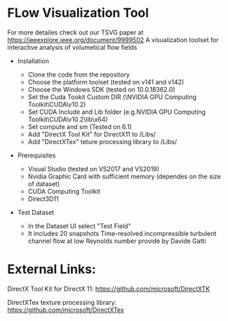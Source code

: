 # FLow Visualization Tool
For more detailes check out our TSVG paper at https://ieeexplore.ieee.org/document/9999502
A visualization toolset for interactive analysis of volumetical flow fields

* Installation

  + Clone the code from the repository
  + Choose the platform toolset (tested on v141 and v142)
  + Choose the Windows SDK (tested on 10.0.18362.0)
  + Set the Cuda Tookit Custom DIR (\NVIDIA GPU Computing Toolkit\CUDA\v10.2)
  + Set CUDA Include and Lib folder (e.g.NVIDIA GPU Computing Toolkit\CUDA\v10.2\lib\x64)
  + Set compute and sm (Tested on 6.1)
  + Add "DirectX Tool Kit" for DirectX11 to /Libs/
  + Add "DirectXTex" teture processing library to /Libs/


* Prerequisites

  + Visual Studio (tested on VS2017 and VS2019)
  + Nvidia Graphic Card with sufficient memory (dependes on the size of dataset)
  + CUDA Computing Toolkit
  + Direct3D11

* Test Dataset
  + In the Dataset UI select "Test Field"
  + It includes 20 snapshots Time-resolved incompressible turbulent channel flow at low Reynolds number provide by Davide Gatti


# External Links:
DirectX Tool Kit for DirectX 11:
https://github.com/microsoft/DirectXTK

DirectXTex texture processing library:
https://github.com/microsoft/DirectXTex


